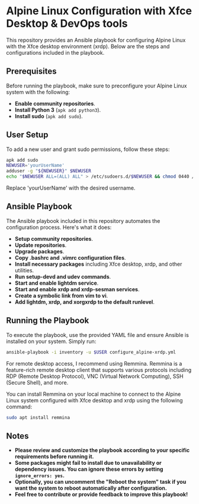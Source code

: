 # **Alpine Linux Configuration with Xfce Desktop & DevOps tools**

This repository provides an Ansible playbook for configuring Alpine Linux with the Xfce desktop environment (xrdp). Below are the steps and configurations included in the playbook.

## **Prerequisites**
Before running the playbook, make sure to preconfigure your Alpine Linux system with the following:

- **Enable community repositories**.
- **Install Python 3** (`apk add python3`).
- **Install sudo** (`apk add sudo`).

## **User Setup**
To add a new user and grant sudo permissions, follow these steps:

```bash
apk add sudo
NEWUSER='yourUserName'
adduser -g "${NEWUSER}" $NEWUSER
echo "$NEWUSER ALL=(ALL) ALL" > /etc/sudoers.d/$NEWUSER && chmod 0440 /etc/sudoers.d/$NEWUSER
```
Replace 'yourUserName' with the desired username.

## **Ansible Playbook**

The Ansible playbook included in this repository automates the configuration process. Here's what it does:

- **Setup community repositories**.
- **Update repositories**.
- **Upgrade packages**.
- **Copy .bashrc and .vimrc configuration files**.
- **Install necessary packages** including Xfce desktop, xrdp, and other utilities.
- **Run setup-devd and udev commands**.
- **Start and enable lightdm service**.
- **Start and enable xrdp and xrdp-sesman services**.
- **Create a symbolic link from vim to vi**.
- **Add lightdm, xrdp, and xorgxrdp to the default runlevel**.

## **Running the Playbook**

To execute the playbook, use the provided YAML file and ensure Ansible is installed on your system. Simply run:

```bash
ansible-playbook -i inventory -u $USER configure_alpine-xrdp.yml
```

For remote desktop access, I recommend using Remmina. Remmina is a feature-rich remote desktop client that supports various protocols including RDP (Remote Desktop Protocol), VNC (Virtual Network Computing), SSH (Secure Shell), and more.

You can install Remmina on your local machine to connect to the Alpine Linux system configured with Xfce desktop and xrdp using the following command:

```bash
sudo apt install remmina
```

## **Notes**

- **Please review and customize the playbook according to your specific requirements before running it.**
- **Some packages might fail to install due to unavailability or dependency issues. You can ignore these errors by setting `ignore_errors: yes`.**
- **Optionally, you can uncomment the "Reboot the system" task if you want the system to reboot automatically after configuration.**
- **Feel free to contribute or provide feedback to improve this playbook!**

